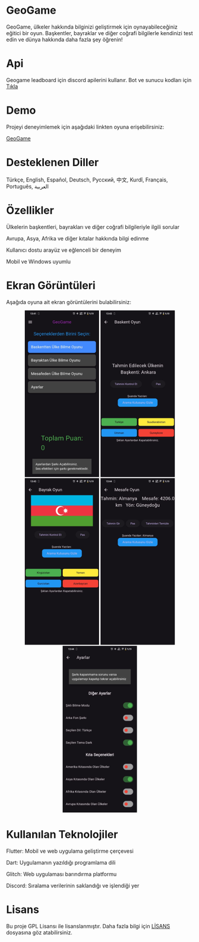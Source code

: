 # GeoGame

GeoGame, ülkeler hakkında bilginizi geliştirmek için oynayabileceğiniz eğitici bir oyun. Başkentler, bayraklar ve diğer coğrafi bilgilerle kendinizi test edin ve dünya hakkında daha fazla şey öğrenin!

# Api

Geogame leadboard için discord apilerini kullanır.
Bot ve sunucu kodları için [Tıkla](https://github.com/keremlolgg/geogame-api)

# Demo

Projeyi deneyimlemek için aşağıdaki linkten oyuna erişebilirsiniz:

[GeoGame](https://github.com/keremlolgg/GeoGame/releases/latest)

# Desteklenen Diller

Türkçe, English, Español, Deutsch, Русский, 中文, Kurdî, Français, Português, العربية

# Özellikler

Ülkelerin başkentleri, bayrakları ve diğer coğrafi bilgileriyle ilgili sorular

Avrupa, Asya, Afrika ve diğer kıtalar hakkında bilgi edinme

Kullanıcı dostu arayüz ve eğlenceli bir deneyim

Mobil ve Windows uyumlu


# Ekran Görüntüleri

Aşağıda oyuna ait ekran görüntülerini bulabilirsiniz:

<p align="center">
  <img src="Resimler/resim1.png" alt="Oyun Ekranı 1" width="200"/>
  <img src="Resimler/resim2.png" alt="Oyun Ekranı 2" width="200"/>
  <img src="Resimler/resim3.png" alt="Oyun Ekranı 3" width="200"/>
  <img src="Resimler/resim4.png" alt="Oyun Ekranı 4" width="200"/>
  <img src="Resimler/resim5.png" alt="Oyun Ekranı 5" width="200"/>


# Kullanılan Teknolojiler

Flutter: Mobil ve web uygulama geliştirme çerçevesi

Dart: Uygulamanın yazıldığı programlama dili

Glitch: Web uygulaması barındırma platformu

Discord: Sıralama verilerinin saklandığı ve işlendiği yer


# Lisans

Bu proje GPL Lisansı ile lisanslanmıştır. Daha fazla bilgi için [LİSANS](LICENSE) dosyasına göz atabilirsiniz.

